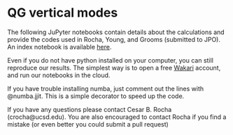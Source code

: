 # QG vertical modes
<p>The following JuPyter notebooks contain details about the calculations and provide the codes used in Rocha, Young, and Grooms (submitted to JPO). An index  notebook is available <a href="http://nbviewer.ipython.org/github/crocha700/qg_vertical_modes/blob/master/index.ipynb">here</a>.</p>

<p>Even if you do not have python installed on your computer, you can still reproduce our results. The simplest way is to open a free <a href="https://wakari.io" target="_new">Wakari</a> account, and run our notebooks in the cloud.</p>

<p>If you have trouble installing numba, just comment out the lines with @numba.jjit. This is a simple decorator to speed up the code.</p>

<p>If you have any questions please contact Cesar B. Rocha (crocha@ucsd.edu). You are also encouraged to contact Rocha if you find a mistake (or even better you could submit a pull request)</p>

